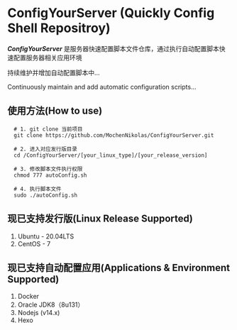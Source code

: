 # ConfigYourServer (Quickly Config Shell Repositroy)

***ConfigYourServer*** 是服务器快速配置脚本文件仓库，通过执行自动配置脚本快速配置服务器相关应用环境

持续维护并增加自动配置脚本中...

Continuously maintain and add automatic configuration scripts...


## 使用方法(How to use)
```
  # 1. git clone 当前项目
  git clone https://github.com/MochenNikolas/ConfigYourServer.git
  
  # 2. 进入对应发行版目录
  cd /ConfigYourServer/[your_linux_type]/[your_release_version]
  
  # 3. 修改脚本文件执行权限
  chmod 777 autoConfig.sh
  
  # 4. 执行脚本文件
  sudo ./autoConfig.sh
```

## 现已支持发行版(Linux Release Supported)
1. Ubuntu - 20.04LTS
2. CentOS - 7

## 现已支持自动配置应用(Applications & Environment Supported)
1. Docker
2. Oracle JDK8（8u131）
3. Nodejs (v14.x)
4. Hexo
